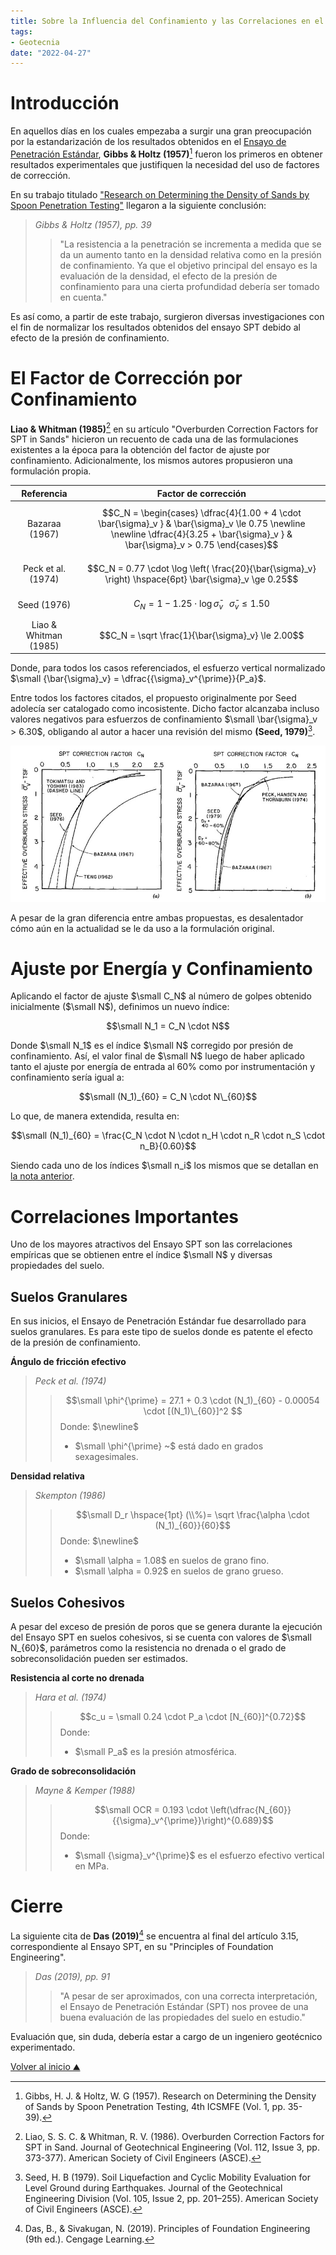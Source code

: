 ```yaml
---
title: Sobre la Influencia del Confinamiento y las Correlaciones en el Ensayo de Penetración Estándar (SPT)
tags:
- Geotecnia
date: "2022-04-27"
---
```


# Introducción

En aquellos días en los cuales empezaba a surgir una gran preocupación por la estandarización de los resultados obtenidos en el [Ensayo de Penetración Estándar](notes/25-04-2022.md), **Gibbs & Holtz (1957)**[^1] fueron los primeros en obtener resultados experimentales que justifiquen la necesidad del uso de factores de corrección.

En su trabajo titulado ["Research on Determining the Density of Sands by Spoon Penetration Testing"](https://www.issmge.org/publications/publication/research-on-determining-the-density-of-sands-by-spoon-penetration-testing) llegaron a la siguiente conclusión:

> *Gibbs & Holtz (1957), pp. 39*
>> "La resistencia a la penetración se incrementa a medida que se da un aumento tanto en la densidad relativa como en la presión de confinamiento. Ya que el objetivo principal del ensayo es la evaluación de la densidad, el efecto de la presión de confinamiento para una cierta profundidad debería ser tomado en cuenta."

Es así como, a partir de este trabajo, surgieron diversas investigaciones con el fin de normalizar los resultados obtenidos del ensayo SPT debido al efecto de la presión de confinamiento.

# El Factor de Corrección por Confinamiento

**Liao & Whitman (1985)**[^2] en su artículo "Overburden Correction Factors for SPT in Sands" hicieron un recuento de cada una de las formulaciones existentes a la época para la obtención del factor de ajuste por confinamiento. Adicionalmente, los mismos autores propusieron una formulación propia.

|       Referencia      |                                                                                         Factor de corrección                                                                                        |
|:---------------------:|:---------------------------------------------------------------------------------------------------------------------------------------------------------------------------------------------------:|
|     Bazaraa (1967)    | $$C_N = \begin{cases}         \dfrac{4}{1.00 + 4 \cdot \bar{\sigma}_v } & \bar{\sigma}_v \le 0.75 		\newline \newline         \dfrac{4}{3.25 +  \bar{\sigma}_v } & \bar{\sigma}_v > 0.75         \end{cases}$$ |
|   Peck et al. (1974)  |                                               $$C_N = 0.77 \cdot \log \left( \frac{20}{\bar{\sigma}_v} \right) \hspace{6pt} \bar{\sigma}_v \ge 0.25$$                                               |
|      Seed (1976)      |                                                          $$C_N = 1 - 1.25 \cdot \log \bar{\sigma}_v \hspace{8pt} \bar{\sigma}_v \le 1.50$$                                                          |
| Liao & Whitman (1985) |                                                                          $$C_N = \sqrt \frac{1}{\bar{\sigma}_v} \le 2.00$$                                                                          |

Donde, para todos los casos referenciados, el esfuerzo vertical normalizado $\small {\bar{\sigma}_v} = \dfrac{{\sigma}_v^{\prime}}{P_a}$.

Entre todos los factores citados, el propuesto originalmente por Seed adolecía ser catalogado como incosistente. Dicho factor alcanzaba incluso valores negativos para esfuerzos de confinamiento $\small \bar{\sigma}_v > 6.30$, obligando al autor a hacer una revisión del mismo **(Seed, 1979)**[^3].

![Formulaciones de Seed para el factor de confinamiento](/notes/images/27-04-2022_01.jpg)

A pesar de la gran diferencia entre ambas propuestas, es desalentador cómo aún en la actualidad se le da uso a la formulación original. 

# Ajuste por Energía y Confinamiento

Aplicando el factor de ajuste $\small C_N$ al número de golpes obtenido inicialmente ($\small N$), definimos un nuevo índice:

$$\small N_1 = C_N \cdot N$$

Donde $\small N_1$ es el índice $\small N$ corregido por presión de confinamiento. Así, el valor final de $\small N$ luego de haber aplicado tanto el ajuste por energía de entrada al 60% como por instrumentación y confinamiento sería igual a:

$$\small (N_1)_{60} = C_N \cdot N\_{60}$$

Lo que, de manera extendida, resulta en:

$$\small (N_1)_{60} = \frac{C_N \cdot N \cdot n_H \cdot n_R \cdot n_S \cdot n_B}{0.60}$$

Siendo cada uno de los índices $\small n_i$ los mismos que se detallan en [la nota anterior](https://ffrancoa.github.io/notes/25-04-2022/).

# Correlaciones Importantes

Uno de los mayores atractivos del Ensayo SPT son las correlaciones empíricas que se obtienen entre el índice $\small N$ y diversas propiedades del suelo.

## Suelos Granulares

En sus inicios, el Ensayo de Penetración Estándar fue desarrollado para suelos granulares. Es para este tipo de suelos donde es patente el efecto de la presión de confinamiento.

**Ángulo de fricción efectivo**
>
> *Peck et al. (1974)*
>> $$\small \phi^{\prime} = 27.1 + 0.3 \cdot (N_1)_{60} - 0.00054 \cdot [(N_1)\_{60}]^2 $$
>> Donde: $\newline$
>> * $\small \phi^{\prime} ~$ está dado en grados sexagesimales.
>
**Densidad relativa**
>
> *Skempton (1986)*
>> $$\small D_r \hspace{1pt} (\\%)= \sqrt \frac{\alpha \cdot (N_1)_{60}}{60}$$
>> Donde: $\newline$
>> * $\small \alpha = 1.08$ en suelos de grano fino.
>> * $\small \alpha = 0.92$ en suelos de grano grueso.

## Suelos Cohesivos

A pesar del exceso de presión de poros que se genera durante la ejecución del Ensayo SPT en suelos cohesivos, si se cuenta con valores de $\small N_{60}$, parámetros como la resistencia no drenada o el grado de sobreconsolidación pueden ser estimados.

**Resistencia al corte no drenada**
>
> *Hara et al. (1974)*
>> $$c_u = \small 0.24 \cdot P_a \cdot [N_{60}]^{0.72}$$
>> Donde:
>> * $\small P_a$ es la presión atmosférica.
>
**Grado de sobreconsolidación**
>
> *Mayne & Kemper (1988)*
>> $$\small OCR = 0.193 \cdot \left(\dfrac{N_{60}}{{\sigma}_v^{\prime}}\right)^{0.689}$$
>> Donde:
>> * $\small {\sigma}_v^{\prime}$ es el esfuerzo efectivo vertical en MPa.

# Cierre

La siguiente cita de **Das (2019)**[^4] se encuentra al final del artículo 3.15, correspondiente al Ensayo SPT, en su "Principles of Foundation Engineering".

> *Das (2019), pp. 91*
>> "A pesar de ser aproximados, con una correcta interpretación, el Ensayo de Penetración Estándar (SPT) nos provee de una buena evaluación de las propiedades del suelo en estudio."

Evaluación que, sin duda, debería estar a cargo de un ingeniero geotécnico experimentado.

[Volver al inicio  ⛰](/)

[^1]: Gibbs, H. J. & Holtz, W. G (1957). Research on Determining the Density of Sands by Spoon Penetration Testing, 4th ICSMFE (Vol. 1, pp. 35-39).
[^2]: Liao, S. S. C. & Whitman, R. V. (1986). Overburden Correction Factors for SPT in Sand. Journal of Geotechnical Engineering (Vol. 112, Issue 3, pp. 373-377). American Society of Civil Engineers (ASCE).
[^3]: Seed, H. B (1979). Soil Liquefaction and Cyclic Mobility Evaluation for Level Ground during Earthquakes. Journal of the Geotechnical Engineering Division (Vol. 105, Issue 2, pp. 201–255). American Society of Civil Engineers (ASCE).
[^4]: Das, B., & Sivakugan, N. (2019). Principles of Foundation Engineering (9th ed.). Cengage Learning.